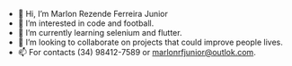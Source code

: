 - 👋 Hi, I’m Marlon Rezende Ferreira Junior
- 👀 I’m interested in code and football.
- 🌱 I’m currently learning selenium and flutter.
- 💞️ I’m looking to collaborate on projects that could improve people lives. 
- 📫 For contacts (34) 98412-7589 or marlonrfjunior@outlok.com.
 

